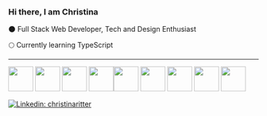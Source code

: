 ### Hi there, I am Christina

:new_moon: Full Stack Web Developer, Tech and Design Enthusiast 

:full_moon: Currently learning TypeScript

---

<img src="https://cdn.jsdelivr.net/gh/devicons/devicon/icons/typescript/typescript-original.svg" width="50px"/> <img src="https://cdn.jsdelivr.net/gh/devicons/devicon/icons/javascript/javascript-original.svg" width="50px"/> <img src="https://cdn.jsdelivr.net/gh/devicons/devicon/icons/html5/html5-original-wordmark.svg" width="50px"/> <img src="https://cdn.jsdelivr.net/gh/devicons/devicon/icons/css3/css3-original-wordmark.svg" width="50px"/><img
src="https://cdn.jsdelivr.net/gh/devicons/devicon/icons/jquery/jquery-original-wordmark.svg" width="50px"/> <img src="https://cdn.jsdelivr.net/gh/devicons/devicon/icons/react/react-original-wordmark.svg" width="50px"/> <img src="https://cdn.jsdelivr.net/gh/devicons/devicon/icons/nextjs/nextjs-original-wordmark.svg" width="50px"/> <img src="https://user-images.githubusercontent.com/85371429/220571089-9dd5a930-f332-419a-9abe-1ea52efccf4e.png" width="50px"/> <img src="https://cdn.jsdelivr.net/gh/devicons/devicon/icons/mongodb/mongodb-original-wordmark.svg"  width="50px"/> 

[![Linkedin: christinaritter](https://img.shields.io/badge/-christinaritter-blue?style=flat-square&logo=Linkedin&logoColor=white&link=https://www.linkedin.com/in/christinaritter/)](https://www.linkedin.com/in/christina-ritter-90627819b/)

